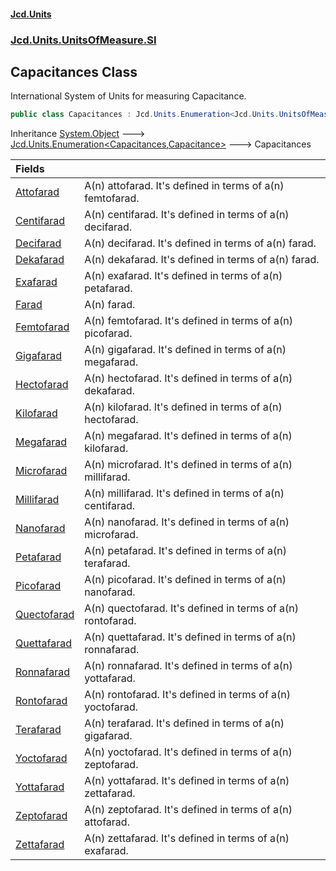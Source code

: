 #### [Jcd.Units](index.md 'index')
### [Jcd.Units.UnitsOfMeasure.SI](Jcd.Units.UnitsOfMeasure.SI.md 'Jcd.Units.UnitsOfMeasure.SI')

## Capacitances Class

International System of Units for measuring Capacitance.

```csharp
public class Capacitances : Jcd.Units.Enumeration<Jcd.Units.UnitsOfMeasure.SI.Capacitances, Jcd.Units.UnitTypes.Capacitance>
```

Inheritance [System.Object](https://docs.microsoft.com/en-us/dotnet/api/System.Object 'System.Object') &#129106; [Jcd.Units.Enumeration&lt;](Jcd.Units.Enumeration_TEnumeration,T_.md 'Jcd.Units.Enumeration<TEnumeration,T>')[Capacitances](Jcd.Units.UnitsOfMeasure.SI.Capacitances.md 'Jcd.Units.UnitsOfMeasure.SI.Capacitances')[,](Jcd.Units.Enumeration_TEnumeration,T_.md 'Jcd.Units.Enumeration<TEnumeration,T>')[Capacitance](Jcd.Units.UnitTypes.Capacitance.md 'Jcd.Units.UnitTypes.Capacitance')[&gt;](Jcd.Units.Enumeration_TEnumeration,T_.md 'Jcd.Units.Enumeration<TEnumeration,T>') &#129106; Capacitances

| Fields | |
| :--- | :--- |
| [Attofarad](Jcd.Units.UnitsOfMeasure.SI.Capacitances.Attofarad.md 'Jcd.Units.UnitsOfMeasure.SI.Capacitances.Attofarad') | A(n) attofarad. It's defined in terms of a(n) femtofarad. |
| [Centifarad](Jcd.Units.UnitsOfMeasure.SI.Capacitances.Centifarad.md 'Jcd.Units.UnitsOfMeasure.SI.Capacitances.Centifarad') | A(n) centifarad. It's defined in terms of a(n) decifarad. |
| [Decifarad](Jcd.Units.UnitsOfMeasure.SI.Capacitances.Decifarad.md 'Jcd.Units.UnitsOfMeasure.SI.Capacitances.Decifarad') | A(n) decifarad. It's defined in terms of a(n) farad. |
| [Dekafarad](Jcd.Units.UnitsOfMeasure.SI.Capacitances.Dekafarad.md 'Jcd.Units.UnitsOfMeasure.SI.Capacitances.Dekafarad') | A(n) dekafarad. It's defined in terms of a(n) farad. |
| [Exafarad](Jcd.Units.UnitsOfMeasure.SI.Capacitances.Exafarad.md 'Jcd.Units.UnitsOfMeasure.SI.Capacitances.Exafarad') | A(n) exafarad. It's defined in terms of a(n) petafarad. |
| [Farad](Jcd.Units.UnitsOfMeasure.SI.Capacitances.Farad.md 'Jcd.Units.UnitsOfMeasure.SI.Capacitances.Farad') | A(n) farad. |
| [Femtofarad](Jcd.Units.UnitsOfMeasure.SI.Capacitances.Femtofarad.md 'Jcd.Units.UnitsOfMeasure.SI.Capacitances.Femtofarad') | A(n) femtofarad. It's defined in terms of a(n) picofarad. |
| [Gigafarad](Jcd.Units.UnitsOfMeasure.SI.Capacitances.Gigafarad.md 'Jcd.Units.UnitsOfMeasure.SI.Capacitances.Gigafarad') | A(n) gigafarad. It's defined in terms of a(n) megafarad. |
| [Hectofarad](Jcd.Units.UnitsOfMeasure.SI.Capacitances.Hectofarad.md 'Jcd.Units.UnitsOfMeasure.SI.Capacitances.Hectofarad') | A(n) hectofarad. It's defined in terms of a(n) dekafarad. |
| [Kilofarad](Jcd.Units.UnitsOfMeasure.SI.Capacitances.Kilofarad.md 'Jcd.Units.UnitsOfMeasure.SI.Capacitances.Kilofarad') | A(n) kilofarad. It's defined in terms of a(n) hectofarad. |
| [Megafarad](Jcd.Units.UnitsOfMeasure.SI.Capacitances.Megafarad.md 'Jcd.Units.UnitsOfMeasure.SI.Capacitances.Megafarad') | A(n) megafarad. It's defined in terms of a(n) kilofarad. |
| [Microfarad](Jcd.Units.UnitsOfMeasure.SI.Capacitances.Microfarad.md 'Jcd.Units.UnitsOfMeasure.SI.Capacitances.Microfarad') | A(n) microfarad. It's defined in terms of a(n) millifarad. |
| [Millifarad](Jcd.Units.UnitsOfMeasure.SI.Capacitances.Millifarad.md 'Jcd.Units.UnitsOfMeasure.SI.Capacitances.Millifarad') | A(n) millifarad. It's defined in terms of a(n) centifarad. |
| [Nanofarad](Jcd.Units.UnitsOfMeasure.SI.Capacitances.Nanofarad.md 'Jcd.Units.UnitsOfMeasure.SI.Capacitances.Nanofarad') | A(n) nanofarad. It's defined in terms of a(n) microfarad. |
| [Petafarad](Jcd.Units.UnitsOfMeasure.SI.Capacitances.Petafarad.md 'Jcd.Units.UnitsOfMeasure.SI.Capacitances.Petafarad') | A(n) petafarad. It's defined in terms of a(n) terafarad. |
| [Picofarad](Jcd.Units.UnitsOfMeasure.SI.Capacitances.Picofarad.md 'Jcd.Units.UnitsOfMeasure.SI.Capacitances.Picofarad') | A(n) picofarad. It's defined in terms of a(n) nanofarad. |
| [Quectofarad](Jcd.Units.UnitsOfMeasure.SI.Capacitances.Quectofarad.md 'Jcd.Units.UnitsOfMeasure.SI.Capacitances.Quectofarad') | A(n) quectofarad. It's defined in terms of a(n) rontofarad. |
| [Quettafarad](Jcd.Units.UnitsOfMeasure.SI.Capacitances.Quettafarad.md 'Jcd.Units.UnitsOfMeasure.SI.Capacitances.Quettafarad') | A(n) quettafarad. It's defined in terms of a(n) ronnafarad. |
| [Ronnafarad](Jcd.Units.UnitsOfMeasure.SI.Capacitances.Ronnafarad.md 'Jcd.Units.UnitsOfMeasure.SI.Capacitances.Ronnafarad') | A(n) ronnafarad. It's defined in terms of a(n) yottafarad. |
| [Rontofarad](Jcd.Units.UnitsOfMeasure.SI.Capacitances.Rontofarad.md 'Jcd.Units.UnitsOfMeasure.SI.Capacitances.Rontofarad') | A(n) rontofarad. It's defined in terms of a(n) yoctofarad. |
| [Terafarad](Jcd.Units.UnitsOfMeasure.SI.Capacitances.Terafarad.md 'Jcd.Units.UnitsOfMeasure.SI.Capacitances.Terafarad') | A(n) terafarad. It's defined in terms of a(n) gigafarad. |
| [Yoctofarad](Jcd.Units.UnitsOfMeasure.SI.Capacitances.Yoctofarad.md 'Jcd.Units.UnitsOfMeasure.SI.Capacitances.Yoctofarad') | A(n) yoctofarad. It's defined in terms of a(n) zeptofarad. |
| [Yottafarad](Jcd.Units.UnitsOfMeasure.SI.Capacitances.Yottafarad.md 'Jcd.Units.UnitsOfMeasure.SI.Capacitances.Yottafarad') | A(n) yottafarad. It's defined in terms of a(n) zettafarad. |
| [Zeptofarad](Jcd.Units.UnitsOfMeasure.SI.Capacitances.Zeptofarad.md 'Jcd.Units.UnitsOfMeasure.SI.Capacitances.Zeptofarad') | A(n) zeptofarad. It's defined in terms of a(n) attofarad. |
| [Zettafarad](Jcd.Units.UnitsOfMeasure.SI.Capacitances.Zettafarad.md 'Jcd.Units.UnitsOfMeasure.SI.Capacitances.Zettafarad') | A(n) zettafarad. It's defined in terms of a(n) exafarad. |

